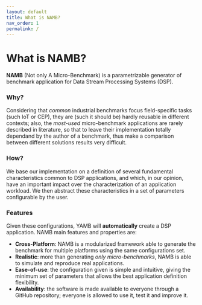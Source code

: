 ```yaml
---
layout: default
title: What is NAMB?
nav_order: 1
permalink: /
---
```


# What is NAMB?

**NAMB** (Not only A Micro-Benchmark) is a parametrizable generator of 
benchmark application for Data Stream Processing Systems (DSP).

### Why?
Considering that _common_ industrial benchmarks focus field-specific tasks (such IoT or CEP), they are
(such it should be) hardly reusable in different contexts; also, the _most-used_ micro-benchmark applications
are rarely described in literature, so that to leave their implementation totally dependand by the author
of a benchmark, thus make a comparison between different solutions results very difficult.

### How?
We base our implementation on a definition of several fundamental characteristics common to DSP applications,
and which, in our opinion, have an important impact over the characterization of an application workload.
We then abstract these characteristics in a set of parameters configurable by the user. 

### Features
Given these configurations, YAMB will __automatically__ create a DSP application. 
NAMB main features and properties are:
* **Cross-Platform**: NAMB is a modularized framework able to generate the benchmark for multiple platforms using the same configurations set.
* **Realistic**: more than generating *only micro-benchmarks*, NAMB is able to simulate and reproduce real applications.
* **Ease-of-use**: the configuration given is simple and intuitive, giving the minimum set of parameters that allows the best application definition flexibility.
* **Availability**: the software is made available to everyone through a GitHub repository; everyone is allowed to use it, test it and improve it.